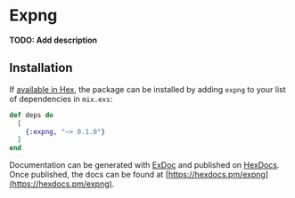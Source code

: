 # Expng

**TODO: Add description**

## Installation

If [available in Hex](https://hex.pm/docs/publish), the package can be installed
by adding `expng` to your list of dependencies in `mix.exs`:

```elixir
def deps do
  [
    {:expng, "~> 0.1.0"}
  ]
end
```

Documentation can be generated with [ExDoc](https://github.com/elixir-lang/ex_doc)
and published on [HexDocs](https://hexdocs.pm). Once published, the docs can
be found at [https://hexdocs.pm/expng](https://hexdocs.pm/expng).

